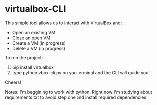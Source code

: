 # virtualbox-CLI

This simple tool allows us to interact with VirtualBox and:

- Open an existing VM.
- Close an open VM.
- Create a VM (in progress)
- Delete a VM (in progress)

To run the project:

1. pip install virtualbox
2. type python vbox-cli.py on you terminal and the CLI will guide you!

Cheers!

Notes:
I'm beggining to work with python.
Right now I'm studying about requirements.txt to avoid step one and install required dependencies.

